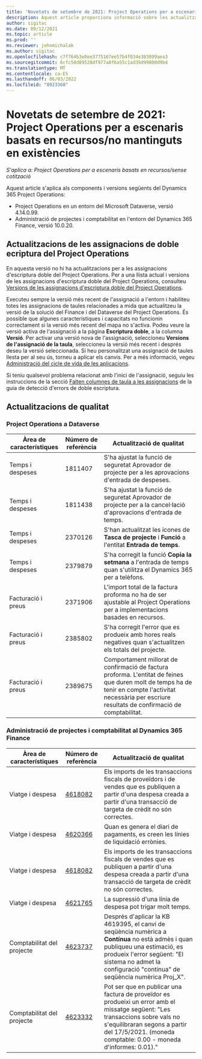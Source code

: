 ```yaml
---
title: 'Novetats de setembre de 2021: Project Operations per a escenaris basats en recursos/no mantinguts en existències'
description: Aquest article proporciona informació sobre les actualitzacions de qualitat disponibles a la versió de setembre de 2021 del Project Operations per als escenaris basats en recursos/no mantinguts en existències.
author: sigitac
ms.date: 09/12/2021
ms.topic: article
ms.prod: ''
ms.reviewer: johnmichalak
ms.author: sigitac
ms.openlocfilehash: c7f764b3e8ee3775167ee57b4f034e383899aea3
ms.sourcegitcommit: 6cfc50d89528df977a8f6a55c1ad39d99800d9b4
ms.translationtype: MT
ms.contentlocale: ca-ES
ms.lasthandoff: 06/03/2022
ms.locfileid: "8923360"
---
```

# <a name="whats-new-september-2021---project-operations-for-resourcenon-stocked-based-scenarios"></a>Novetats de setembre de 2021: Project Operations per a escenaris basats en recursos/no mantinguts en existències

*S'aplica a: Project Operations per a escenaris basats en recursos/sense cotització*

Aquest article s'aplica als components i versions següents del Dynamics 365 Project Operations:

   - Project Operations en un entorn del Microsoft Dataverse, versió 4.14.0.99.
   - Administració de projectes i comptabilitat en l'entorn del Dynamics 365 Finance, versió 10.0.20.

## <a name="project-operations-dual-write-maps-updates"></a>Actualitzacions de les assignacions de doble ecriptura del Project Operations

En aquesta versió no hi ha actualitzacions per a les assignacions d'escriptura doble del Project Operations. Per a una llista actual i versions de les assignacions d'escriptura doble del Project Operations, consulteu [Versions de les assignacions d'escriptura doble del Project Operations](../environment/resource-dual-write-maps.md).

Executeu sempre la versió més recent de l'assignació a l'entorn i habiliteu totes les assignacions de taules relacionades a mida que actualitzeu la versió de la solució del Finance i del Dataverse del Project Operations. És possible que algunes característiques i capacitats no funcionin correctament si la versió més recent del mapa no s'activa. Podeu veure la versió activa de l'assignació a la pàgina **Escriptura doble**, a la columna **Versió**. Per activar una versió nova de l'assignació, seleccioneu **Versions de l'assignació de la taula**, seleccioneu la versió més recent i després deseu la versió seleccionada. Si heu personalitzat una assignació de taules llesta per al seu ús, torneu a aplicar els canvis. Per a més informació, vegeu [Administració del cicle de vida de les aplicacions](/dynamics365/fin-ops-core/dev-itpro/data-entities/dual-write/app-lifecycle-management).

Si teniu qualsevol problema relacionat amb l'inici de l'assignació, seguiu les instruccions de la secció [Falten columnes de taula a les assignacions](/dynamics365/fin-ops-core/dev-itpro/data-entities/dual-write/dual-write-troubleshooting-finops-upgrades#missing-table-columns-issue-on-maps) de la guia de detecció d'errors de doble escriptura.

## <a name="quality-updates"></a>Actualitzacions de qualitat

### <a name="project-operations-on-dataverse"></a>Project Operations a Dataverse

| **Àrea de característiques** | **Número de referència** | **Actualització de qualitat** |
| --- | --- | --- |
| Temps i despeses | 1811407 | S'ha ajustat la funció de seguretat Aprovador de projecte per a les aprovacions d'entrada de despeses. |
| Temps i despeses | 1811438 | S'ha ajustat la funció de seguretat Aprovador de projecte per a la cancel·lació d'aprovacions d'entrada de temps. |
| Temps i despeses | 2370126 | S'han actualitzat les icones de **Tasca de projecte** i **Funció** a l'entitat **Entrada de temps**. |
| Temps i despeses | 2379879 | S'ha corregit la funció **Copia la setmana** a l'entrada de temps quan s'utilitza el Dynamics 365 per a telèfons. |
| Facturació i preus | 2371906 | L'import total de la factura proforma no ha de ser ajustable al Project Operations per a implementacions basades en recursos. |
| Facturació i preus | 2385802 | S'ha corregit l'error que es produeix amb hores reals negatives quan s'actualitzen els totals del projecte. |
| Facturació i preus | 2389675 | Comportament millorat de confirmació de factura proforma. L'entitat de feines que duren molt de temps ha de tenir en compte l'activitat necessària per escriure resultats de confirmació de comptabilitat. |

### <a name="project-management-and-accounting-in-dynamics-365-finance"></a>Administració de projectes i comptabilitat al Dynamics 365 Finance

| Àrea de característiques | Número de referència | Actualització de qualitat |
| --- | --- | --- |
| Viatge i despesa | [4618082](https://fix.lcs.dynamics.com/Issue/Details?kb=4618082&amp;bugId=583101&amp;dbType=3&amp;qc=9c85ac8ca1e5e9cd07fac9e9aa2cb0914724e28b86ad3339dacf7741f554c605) | Els imports de les transaccions fiscals de proveïdors i de vendes que es publiquen a partir d'una despesa creada a partir d'una transacció de targeta de crèdit no són correctes. |
| Viatge i despesa | [4620366](https://fix.lcs.dynamics.com/Issue/Details?kb=4620366&amp;bugId=579485&amp;dbType=3&amp;qc=e864789bd95505ea624c537d585bf113c2de60b97c88439d44693dbd85aa8e92) | Quan es genera el diari de pagaments, es creen les línies de liquidació errònies. |
| Viatge i despesa | [4618082](https://fix.lcs.dynamics.com/Issue/Details?kb=4618082&amp;bugId=583101&amp;dbType=3&amp;qc=9c85ac8ca1e5e9cd07fac9e9aa2cb0914724e28b86ad3339dacf7741f554c605) | Els imports de les transaccions fiscals de vendes que es publiquen a partir d'una despesa creada a partir d'una transacció de targeta de crèdit no són correctes. |
| Viatge i despesa | [4621765](https://fix.lcs.dynamics.com/Issue/Details?kb=4621765&amp;bugId=587306&amp;dbType=3&amp;qc=6fbfad0123d4e95eaf8d5a5a2f6c354577c991b7905c852ab02d1f94e728a876) | La supressió d'una línia de despesa pot trigar molt temps. |
| Comptabilitat del projecte | [4623737](https://fix.lcs.dynamics.com/Issue/Details?kb=4623737&amp;bugId=598109&amp;dbType=3&amp;qc=4101fc5865201e21815299f2ff11ae46d5d5370510868df86c25ee09a8ca1a0c) | Després d'aplicar la KB 4619395, el canvi de seqüència numèrica a **Contínua** no està admès i quan publiqueu una estimació, es produeix l'error següent: "El sistema no admet la configuració "contínua" de seqüència numèrica Proj_X". |
| Comptabilitat del projecte | [4623332](https://fix.lcs.dynamics.com/Issue/Details?kb=4623332&amp;bugId=586034&amp;dbType=3&amp;qc=2f64bb1977c4a9c9dd2ce9de7e72230b86eca14b6295c5bbfb614ea97ad81caf) | Pot ser que en publicar una factura de proveïdor es produeixi un error amb el missatge següent: "Les transaccions sobre vals no s'equilibraran segons a partir del 17/5/2021. (moneda comptable: 0.00 - moneda d'informes: 0.01)." |
